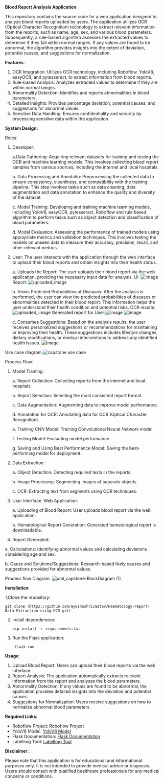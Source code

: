 **Blood Report Analysis Application**

This repository contains the source code for a web application designed to analyze blood reports uploaded by users. The application utilizes OCR (Optical Character Recognition) technology to extract relevant information from the reports, such as name, age, sex, and various blood parameters. Subsequently, a rule-based algorithm assesses the extracted values to determine if they fall within normal ranges. If any values are found to be abnormal, the algorithm provides insights into the extent of deviation, potential causes, and suggestions for normalization.



**Features**:

  1. OCR Integration: Utilizes OCR technology, including Roboflow, YoloV8, easyOCR, and pytesseract, to extract information from blood reports.
  2. Rule-based Analysis: Analyzes extracted values to determine if they are within normal ranges.
  3. Abnormality Detection: Identifies and reports abnormalities in blood parameters.
  4. Detailed Insights: Provides percentage deviation, potential causes, and suggestions for abnormal values.
  5. Sensitive Data Handling: Ensures confidentiality and security by processing sensitive data within the application.


**System Design:**

Roles:

1. Developer:
   
   a.Data Gathering: Acquiring relevant datasets for training and testing the OCR and machine learning models. This involves collecting blood report samples from various sources, including the internet and
     local hospitals.
   
   b. Data Processing and Annotatio: Preprocessing the collected data to ensure consistency, cleanliness, and compatibility with the training pipeline. This step involves tasks such as data cleaning, data              augmentation  and data annotation to enhance the quality and diversity of the dataset.
   
   c. Model Training: Developing and training machine learning models, including YoloV8, easyOCR, pytesseract, Roboflow and rule based algorithm to perform tasks such as object detection and classification of          blood parameters.

   d. Model Evaluation: Assessing the performance of trained models using appropriate metrics and validation techniques. This involves testing the models on unseen data to measure their accuracy, precision,            recall, and other relevant metrics.

3. User: The user interacts with the application through the web interface to upload their blood reports and obtain insights into their health status.

   a. Uploads the Report: The user uploads their blood report via the web application, providing the necessary input data for analysis.
    UI: ![image](https://github.com/ayushnshrivastav/Haematology-report-Data-Extraction-using-OCR/assets/71760784/255eaf67-4b59-44d1-b859-ed5d3674d548)
    Report: ![uploaded_image](https://github.com/ayushnshrivastav/Haematology-report-Data-Extraction-using-OCR/assets/71760784/73d22742-9ac3-4e71-bb01-f1054cb27bac)
  
   b. Views Predicted Probabilities of Diseases: After the analysis is performed, the user can view the predicted probabilities of diseases or abnormalities detected in their blood report. This information 
      helps the user understand their health condition and potential risks.
      OCR results: ![uploaded_image](https://github.com/ayushnshrivastav/Haematology-report-Data-Extraction-using-OCR/assets/71760784/8935b51a-9581-404c-800e-3808c84e75a1)
      Generated report for User:![image](https://github.com/ayushnshrivastav/Haematology-report-Data-Extraction-using-OCR/assets/71760784/3159f762-f02b-4bce-8052-e7afe35109e7)
       ![image](https://github.com/ayushnshrivastav/Haematology-report-Data-Extraction-using-OCR/assets/71760784/0920df11-385a-403a-b991-a6ab08cd6e6d)  
       

   c. Consumes Suggestions: Based on the analysis results, the user receives personalized suggestions or recommendations for maintaining or improving their health. These suggestions includes lifestyle changes,         dietary modifications, or medical interventions to address any identified health issues.
       ![image](https://github.com/ayushnshrivastav/Haematology-report-Data-Extraction-using-OCR/assets/71760784/8e1c5620-5057-4689-b69d-a16bdefa6986)

Use case diagram 
![capstone use case](https://github.com/ayushnshrivastav/Haematology-report-Data-Extraction-using-OCR/assets/71760784/ece075a7-7017-4d1b-adc3-e2f32873cb19)

Process Flow:

1. Model Training:

   a. Report Collection: Collecting reports from the internet and local hospitals.

   b. Report Selection: Selecting the most consistent report format.

   c. Data Augmentation: Augmenting data to improve model performance.

   d. Annotation for OCR: Annotating data for OCR (Optical Character Recognition).

   e. Training CNN Model: Training Convolutional Neural Network model.

   f. Testing Model: Evaluating model performance.

   g. Saving and Using Best Performance Model: Saving the best-performing model for deployment.

3. Data Extraction:

   a. Object Detection: Detecting required texts in the reports.

   b. Image Processing: Segmenting images of separate objects.

   c. OCR: Extracting text from segments using OCR techniques.

5. User Interface: Web Application:

   a. Uploading of Blood Report: User uploads blood report via the web application.

   b. Hematological Report Generation: Generated hematological report is downloadable.

7. Report Generated:

  a. Calculations: Identifying abnormal values and calculating deviations considering age and sex.
  
  b. Cause and Solutions/Suggestions: Research-based likely causes and suggestions provided for abnormal values.

Process flow Diagram:
![uml_capstone-BlockDiagram (1)](https://github.com/ayushnshrivastav/Haematology-report-Data-Extraction-using-OCR/assets/71760784/7b1399d9-46ed-4e24-8039-e525cd41d972)


**Installation**:

1.Clone the repository:

    git clone (https://github.com/ayushnshrivastav/Haematology-report-Data-Extraction-using-OCR.git)
  
2. Install dependencies:

       pip install -r requirements.txt

3. Run the Flask application:

        flask run


  
**Usage**:

  1. Upload Blood Report: Users can upload their blood reports via the web interface.
  2. Report Analysis: The application automatically extracts relevant information from the report and analyzes the blood parameters.
  3. Abnormality Detection: If any values are found to be abnormal, the application provides detailed insights into the deviation and potential causes.
  4. Suggestions for Normalization: Users receive suggestions on how to normalize abnormal blood parameters.



**Required Links:**

- Roboflow Project: Roboflow Project
- YoloV8 Model: [YoloV8 Model](https://github.com/ultralytics/ultralytics.git)
- Flask Documentation: [Flask Documentation](https://github.com/topics/flask)
- LabelImg Tool: [LabelImg Tool](https://github.com/topics/labelimg)


**Disclaimer:**

Please note that this application is for educational and informational purposes only. It is not intended to provide medical advice or diagnosis. Users should consult with qualified healthcare professionals for any medical concerns or conditions.

